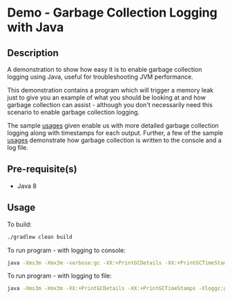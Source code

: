
# Demo - Garbage Collection Logging with Java

## Description

A demonstration to show how easy it is to enable garbage collection logging using Java, useful for troubleshooting JVM performance.

This demonstration contains a program which will trigger a memory leak just to give you an example of what you should be looking at and how garbage collection can assist - although you don't necessarily need this scenario to enable garbage collection logging.

The sample [usages](#usage) given enable us with more detailed garbage collection logging along with timestamps for each output. Further, a few of the sample [usages](#usage) demonstrate how garbage collection is written to the console and a log file.


## Pre-requisite(s)

* Java 8

## Usage

To build:

```bash
./gradlew clean build
```

To run program - with logging to console:

```bash
java -Xms3m -Xmx3m -verbose:gc -XX:+PrintGCDetails -XX:+PrintGCTimeStamps -jar build/libs/demo-java-garbage-collection.jar 
```

To run program - with logging to file:

```bash
java -Xms3m -Xmx3m -XX:+PrintGCDetails -XX:+PrintGCTimeStamps -Xloggc:gc.log -jar build/libs/demo-java-garbage-collection.jar
```
